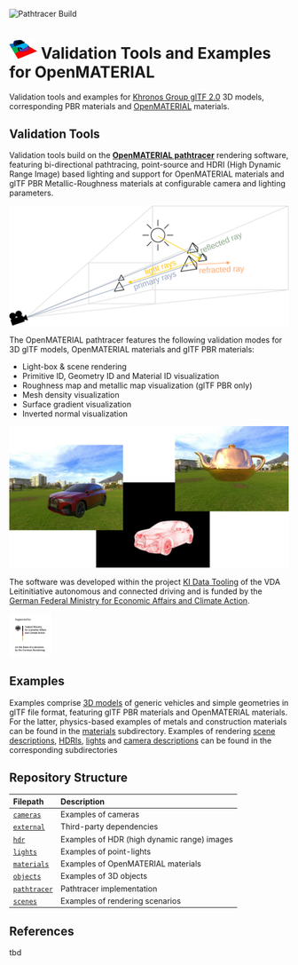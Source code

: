 ![Pathtracer Build](https://github.com/LudwigFriedmann/OpenMATERIAL-Validation/workflows/Pathtracer%20Build/badge.svg)

<img src="OpenMATERIAL_Logo.svg" alt="OpenMATERIAL Logo" width="10%" height="10%"> Validation Tools and Examples for OpenMATERIAL
===============================================
Validation tools and examples for [Khronos Group glTF 2.0](https://github.com/KhronosGroup/glTF) 3D models, corresponding PBR materials and [OpenMATERIAL](https://github.com/LudwigFriedmann/OpenMATERIAL) materials.

Validation Tools
-----------------
Validation tools build on the **[OpenMATERIAL pathtracer](pathtracer/)** rendering software, featuring bi-directional pathtracing, point-source and HDRI (High Dynamic Range Image) based lighting and support for OpenMATERIAL materials and glTF PBR Metallic-Roughness materials at configurable camera and lighting parameters.

<img src="Pathtracing.svg" alt="Pathtracing">

The OpenMATERIAL pathtracer features the following validation modes for 3D glTF models, OpenMATERIAL materials and glTF PBR materials:

* Light-box & scene rendering
* Primitive ID, Geometry ID and Material ID visualization
* Roughness map and  metallic map visualization (glTF PBR only)
* Mesh density visualization
* Surface gradient visualization
* Inverted normal visualization

<img src="Renderings.jpg" alt="Renderings">

The software was developed within the project [KI Data Tooling](https://www.ki-datatooling.de/) of the VDA Leitinitiative autonomous and connected driving and is funded by the [German Federal Ministry for Economic Affairs and Climate Action](https://www.bmwk.de/).

<img src="BMWK_Logo.svg" alt="BMWK Logo" width="15%" height="15%">

Examples
---------
Examples comprise [3D models](objects/) of generic vehicles and simple geometries in glTF file format, featuring glTF PBR materials and OpenMATERIAL materials. For the latter, physics-based examples of metals and construction materials can be found in the [materials](materials/) subdirectory. Examples of rendering [scene descriptions](scenes/), [HDRIs](hdr/), [lights](lights/) and [camera descriptions](cameras/) can be found in the corresponding subdirectories 

Repository Structure
--------------------

| Filepath                              | Description
|:--------------------------------------|:--------------------------------------------|
| [`cameras`](cameras/)                 | Examples of cameras                         |
| [`external`](external/)               | Third-party dependencies                    |
| [`hdr`](hdr/)                         | Examples of HDR (high dynamic range) images |
| [`lights`](lights/)                   | Examples of point-lights                    |
| [`materials`](materials/)             | Examples of OpenMATERIAL materials          |
| [`objects`](objects/)                 | Examples of 3D objects                      |
| [`pathtracer`](pathtracer/)           | Pathtracer implementation                   |
| [`scenes`](scenes/)                   | Examples of rendering scenarios             |

References
----------
tbd

